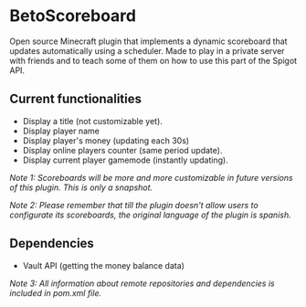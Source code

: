 # BetoScoreboard
Open source Minecraft plugin that implements a dynamic scoreboard that updates automatically using a scheduler. Made to play in a private server with friends and to teach some of them on how to use this part of the Spigot API.

## Current functionalities
- Display a title (not customizable yet).
- Display player name
- Display player's money (updating each 30s)
- Display online players counter (same period update).
- Display current player gamemode (instantly updating).

*Note 1: Scoreboards will be more and more customizable in future versions of this plugin. This is only a snapshot.*

*Note 2: Please remember that till the plugin doesn't allow users to configurate its scoreboards, the original language of the plugin is spanish.*

## Dependencies
- Vault API (getting the money balance data)

*Note 3: All information about remote repositories and dependencies is included in pom.xml file.*
